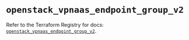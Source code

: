 # `openstack_vpnaas_endpoint_group_v2`

Refer to the Terraform Registry for docs: [`openstack_vpnaas_endpoint_group_v2`](https://registry.terraform.io/providers/terraform-provider-openstack/openstack/1.54.1/docs/resources/vpnaas_endpoint_group_v2).
